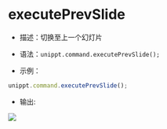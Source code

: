 # executePrevSlide

<backTop />

- 描述：切换至上一个幻灯片

- 语法：`unippt.command.executePrevSlide();`

- 示例：

```js
unippt.command.executePrevSlide();
```

- 输出: 
<img src='/unippt-executePrevSlide.gif' />